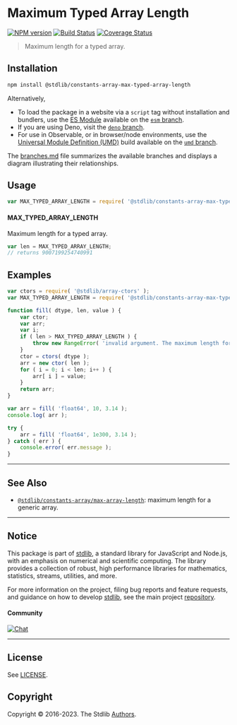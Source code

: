<!--

@license Apache-2.0

Copyright (c) 2018 The Stdlib Authors.

Licensed under the Apache License, Version 2.0 (the "License");
you may not use this file except in compliance with the License.
You may obtain a copy of the License at

   http://www.apache.org/licenses/LICENSE-2.0

Unless required by applicable law or agreed to in writing, software
distributed under the License is distributed on an "AS IS" BASIS,
WITHOUT WARRANTIES OR CONDITIONS OF ANY KIND, either express or implied.
See the License for the specific language governing permissions and
limitations under the License.

-->

# Maximum Typed Array Length

[![NPM version][npm-image]][npm-url] [![Build Status][test-image]][test-url] [![Coverage Status][coverage-image]][coverage-url] <!-- [![dependencies][dependencies-image]][dependencies-url] -->

> Maximum length for a typed array.

<!-- Section to include introductory text. Make sure to keep an empty line after the intro `section` element and another before the `/section` close. -->

<section class="intro">

</section>

<!-- /.intro -->

<!-- Package usage documentation. -->

<section class="installation">

## Installation

```bash
npm install @stdlib/constants-array-max-typed-array-length
```

Alternatively,

-   To load the package in a website via a `script` tag without installation and bundlers, use the [ES Module][es-module] available on the [`esm` branch][esm-url].
-   If you are using Deno, visit the [`deno` branch][deno-url].
-   For use in Observable, or in browser/node environments, use the [Universal Module Definition (UMD)][umd] build available on the [`umd` branch][umd-url].

The [branches.md][branches-url] file summarizes the available branches and displays a diagram illustrating their relationships.

</section>

<section class="usage">

## Usage

```javascript
var MAX_TYPED_ARRAY_LENGTH = require( '@stdlib/constants-array-max-typed-array-length' );
```

#### MAX_TYPED_ARRAY_LENGTH

Maximum length for a typed array.

```javascript
var len = MAX_TYPED_ARRAY_LENGTH;
// returns 9007199254740991
```

</section>

<!-- /.usage -->

<!-- Package usage notes. Make sure to keep an empty line after the `section` element and another before the `/section` close. -->

<section class="notes">

</section>

<!-- /.notes -->

<!-- Package usage examples. -->

<section class="examples">

## Examples

<!-- eslint-disable stdlib/new-cap-error -->

<!-- eslint no-undef: "error" -->

```javascript
var ctors = require( '@stdlib/array-ctors' );
var MAX_TYPED_ARRAY_LENGTH = require( '@stdlib/constants-array-max-typed-array-length' );

function fill( dtype, len, value ) {
    var ctor;
    var arr;
    var i;
    if ( len > MAX_TYPED_ARRAY_LENGTH ) {
        throw new RangeError( 'invalid argument. The maximum length for a typed array is '+MAX_TYPED_ARRAY_LENGTH+'.' );
    }
    ctor = ctors( dtype );
    arr = new ctor( len );
    for ( i = 0; i < len; i++ ) {
        arr[ i ] = value;
    }
    return arr;
}

var arr = fill( 'float64', 10, 3.14 );
console.log( arr );

try {
    arr = fill( 'float64', 1e300, 3.14 );
} catch ( err ) {
    console.error( err.message );
}
```

</section>

<!-- /.examples -->

<!-- Section to include cited references. If references are included, add a horizontal rule *before* the section. Make sure to keep an empty line after the `section` element and another before the `/section` close. -->

<section class="references">

</section>

<!-- /.references -->

<!-- Section for related `stdlib` packages. Do not manually edit this section, as it is automatically populated. -->

<section class="related">

* * *

## See Also

-   <span class="package-name">[`@stdlib/constants-array/max-array-length`][@stdlib/constants/array/max-array-length]</span><span class="delimiter">: </span><span class="description">maximum length for a generic array.</span>

</section>

<!-- /.related -->

<!-- Section for all links. Make sure to keep an empty line after the `section` element and another before the `/section` close. -->


<section class="main-repo" >

* * *

## Notice

This package is part of [stdlib][stdlib], a standard library for JavaScript and Node.js, with an emphasis on numerical and scientific computing. The library provides a collection of robust, high performance libraries for mathematics, statistics, streams, utilities, and more.

For more information on the project, filing bug reports and feature requests, and guidance on how to develop [stdlib][stdlib], see the main project [repository][stdlib].

#### Community

[![Chat][chat-image]][chat-url]

---

## License

See [LICENSE][stdlib-license].


## Copyright

Copyright &copy; 2016-2023. The Stdlib [Authors][stdlib-authors].

</section>

<!-- /.stdlib -->

<!-- Section for all links. Make sure to keep an empty line after the `section` element and another before the `/section` close. -->

<section class="links">

[npm-image]: http://img.shields.io/npm/v/@stdlib/constants-array-max-typed-array-length.svg
[npm-url]: https://npmjs.org/package/@stdlib/constants-array-max-typed-array-length

[test-image]: https://github.com/stdlib-js/constants-array-max-typed-array-length/actions/workflows/test.yml/badge.svg?branch=main
[test-url]: https://github.com/stdlib-js/constants-array-max-typed-array-length/actions/workflows/test.yml?query=branch:main

[coverage-image]: https://img.shields.io/codecov/c/github/stdlib-js/constants-array-max-typed-array-length/main.svg
[coverage-url]: https://codecov.io/github/stdlib-js/constants-array-max-typed-array-length?branch=main

<!--

[dependencies-image]: https://img.shields.io/david/stdlib-js/constants-array-max-typed-array-length.svg
[dependencies-url]: https://david-dm.org/stdlib-js/constants-array-max-typed-array-length/main

-->

[chat-image]: https://img.shields.io/gitter/room/stdlib-js/stdlib.svg
[chat-url]: https://gitter.im/stdlib-js/stdlib/

[stdlib]: https://github.com/stdlib-js/stdlib

[stdlib-authors]: https://github.com/stdlib-js/stdlib/graphs/contributors

[umd]: https://github.com/umdjs/umd
[es-module]: https://developer.mozilla.org/en-US/docs/Web/JavaScript/Guide/Modules

[deno-url]: https://github.com/stdlib-js/constants-array-max-typed-array-length/tree/deno
[umd-url]: https://github.com/stdlib-js/constants-array-max-typed-array-length/tree/umd
[esm-url]: https://github.com/stdlib-js/constants-array-max-typed-array-length/tree/esm
[branches-url]: https://github.com/stdlib-js/constants-array-max-typed-array-length/blob/main/branches.md

[stdlib-license]: https://raw.githubusercontent.com/stdlib-js/constants-array-max-typed-array-length/main/LICENSE

<!-- <related-links> -->

[@stdlib/constants/array/max-array-length]: https://github.com/stdlib-js/constants-array-max-array-length

<!-- </related-links> -->

</section>

<!-- /.links -->
